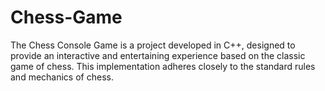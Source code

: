 # Chess-Game
The Chess Console Game is a project developed in C++, designed to provide an interactive and entertaining experience based on the classic game of chess. This implementation adheres closely to the standard rules and mechanics of chess.
